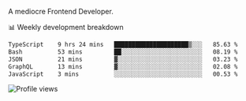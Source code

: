 A mediocre Frontend Developer.

📊 Weekly development breakdown
<!--START_SECTION:waka-->

```txt
TypeScript    9 hrs 24 mins   █████████████████████▒░░░   85.63 %
Bash          53 mins         ██░░░░░░░░░░░░░░░░░░░░░░░   08.19 %
JSON          21 mins         ▓░░░░░░░░░░░░░░░░░░░░░░░░   03.23 %
GraphQL       13 mins         ▓░░░░░░░░░░░░░░░░░░░░░░░░   02.08 %
JavaScript    3 mins          ░░░░░░░░░░░░░░░░░░░░░░░░░   00.53 %
```

<!--END_SECTION:waka-->

<img src="https://gpvc.arturio.dev/iqbalfasri" alt="Profile views"/>
